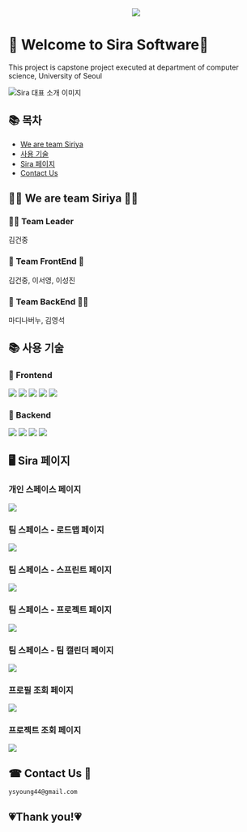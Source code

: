 <div align=center> 
    <img src="https://raw.githubusercontent.com/Uos-Siriya/Sira/main/Sira1.png">
</div>

# 👋 Welcome to Sira Software👋

<p>
    This project is capstone project executed at department of computer science, University of Seoul
</p>

<img alt="Sira 대표 소개 이미지" src="https://raw.githubusercontent.com/Uos-Siriya/Sira/main/Sira.png">

## 📚 목차
* [We are team Siriya](#%EF%B8%8F-we-are-team-siriya-%EF%B8%8F)
* [사용 기술](#-사용-기술)
* [Sira 페이지](#%EF%B8%8F-sira-페이지)
* [Contact Us](#-contact-us-) 

## 🤷‍♀️ We are team Siriya 🤷‍♂️

### 🏋🏽 Team Leader
김건중

### 🧌 Team FrontEnd 🧌
김건중, 이서영, 이성진

### 🦹 Team BackEnd 🦹‍♀️
마디나버누, 김영석

## 📚 사용 기술

### 🥕 Frontend
<div>
    <img src="https://img.shields.io/badge/react-61DAFB?style=for-the-badge&logo=react&logoColor=black">
    <img src="https://img.shields.io/badge/styledcomponents-DB7093?style=for-the-badge&logo=styledcomponents&logoColor=white">
    <img src="https://img.shields.io/badge/redux-764ABC?style=for-the-badge&logo=redux&logoColor=white">
    <img src="https://img.shields.io/badge/reduxsaga-999999?style=for-the-badge&logo=reduxsaga&logoColor=white">
    <img src="https://img.shields.io/badge/javascript-F7DF1E?style=for-the-badge&logo=javascript&logoColor=black">
</div>

### 📌 Backend
<div>
    <img src="https://img.shields.io/badge/django-092E20?style=for-the-badge&logo=django&logoColor=white">
    <img src="https://img.shields.io/badge/mysql-4479A1?style=for-the-badge&logo=mysql&logoColor=white">
    <img src="https://img.shields.io/badge/amazonaws-232F3E?style=for-the-badge&logo=amazonaws&logoColor=white">
    <img src="https://img.shields.io/badge/python-3776AB?style=for-the-badge&logo=python&logoColor=white">
</div>

## 🖥️ Sira 페이지

### 개인 스페이스 페이지
<img src="https://raw.githubusercontent.com/Uos-Siriya/Sira/main/%ED%8E%98%EC%9D%B4%EC%A7%80/%E1%84%80%E1%85%A2%E1%84%8B%E1%85%B5%E1%86%AB%20%E1%84%89%E1%85%B3%E1%84%91%E1%85%A6%E1%84%8B%E1%85%B5%E1%84%89%E1%85%B3.png">

### 팀 스페이스 - 로드맵 페이지
<img src="https://raw.githubusercontent.com/Uos-Siriya/Sira/main/%ED%8E%98%EC%9D%B4%EC%A7%80/%E1%84%85%E1%85%A9%E1%84%83%E1%85%B3%E1%84%86%E1%85%A2%E1%86%B8%20%E1%84%91%E1%85%A6%E1%84%8B%E1%85%B5%E1%84%8C%E1%85%B5.png">

### 팀 스페이스 - 스프린트 페이지
<img src="https://raw.githubusercontent.com/Uos-Siriya/Sira/main/%ED%8E%98%EC%9D%B4%EC%A7%80/%E1%84%89%E1%85%B3%E1%84%91%E1%85%B3%E1%84%85%E1%85%B5%E1%86%AB%E1%84%90%E1%85%B3%20%E1%84%91%E1%85%A6%E1%84%8B%E1%85%B5%E1%84%8C%E1%85%B5.png">

### 팀 스페이스 - 프로젝트 페이지
<img src="https://raw.githubusercontent.com/Uos-Siriya/Sira/main/%ED%8E%98%EC%9D%B4%EC%A7%80/%E1%84%91%E1%85%B3%E1%84%85%E1%85%A9%E1%84%8C%E1%85%A6%E1%86%A8%E1%84%90%E1%85%B3%20%E1%84%91%E1%85%A6%E1%84%8B%E1%85%B5%E1%84%8C%E1%85%B5.png">

### 팀 스페이스 - 팀 캘린더 페이지
<img src="https://raw.githubusercontent.com/Uos-Siriya/Sira/main/%ED%8E%98%EC%9D%B4%EC%A7%80/%E1%84%90%E1%85%B5%E1%86%B7%20%E1%84%8F%E1%85%A2%E1%86%AF%E1%84%85%E1%85%B5%E1%86%AB%E1%84%83%E1%85%A5.png">

### 프로필 조회 페이지
<img src="https://raw.githubusercontent.com/Uos-Siriya/Sira/main/%ED%8E%98%EC%9D%B4%EC%A7%80/%E1%84%91%E1%85%B3%E1%84%85%E1%85%A9%E1%84%91%E1%85%B5%E1%86%AF%20%E1%84%8C%E1%85%A9%E1%84%92%E1%85%AC.png">

### 프로젝트 조회 페이지
<img src="https://raw.githubusercontent.com/Uos-Siriya/Sira/main/%ED%8E%98%EC%9D%B4%EC%A7%80/%E1%84%91%E1%85%B3%E1%84%85%E1%85%A9%E1%84%8C%E1%85%A6%E1%86%A8%E1%84%90%E1%85%B3%20%E1%84%8C%E1%85%A9%E1%84%92%E1%85%AC.png">

## ☎ Contact Us 📧
    ysyoung44@gmail.com


## 💗Thank you!💗
